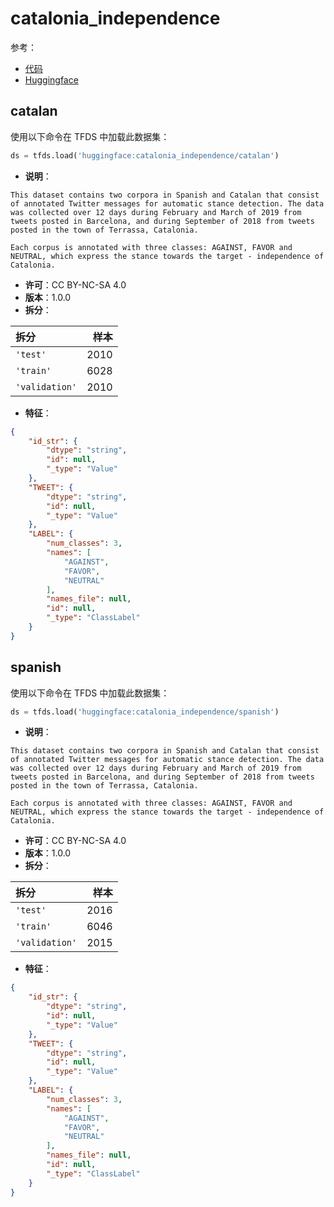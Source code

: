 # catalonia_independence

参考：

- [代码](https://github.com/huggingface/datasets/blob/master/datasets/catalonia_independence)
- [Huggingface](https://huggingface.co/datasets/catalonia_independence)

## catalan

使用以下命令在 TFDS 中加载此数据集：

```python
ds = tfds.load('huggingface:catalonia_independence/catalan')
```

- **说明**：

```
This dataset contains two corpora in Spanish and Catalan that consist of annotated Twitter messages for automatic stance detection. The data was collected over 12 days during February and March of 2019 from tweets posted in Barcelona, and during September of 2018 from tweets posted in the town of Terrassa, Catalonia.

Each corpus is annotated with three classes: AGAINST, FAVOR and NEUTRAL, which express the stance towards the target - independence of Catalonia.
```

- **许可**：CC BY-NC-SA 4.0
- **版本**：1.0.0
- **拆分**：

拆分 | 样本
:-- | --:
`'test'` | 2010
`'train'` | 6028
`'validation'` | 2010

- **特征**：

```json
{
    "id_str": {
        "dtype": "string",
        "id": null,
        "_type": "Value"
    },
    "TWEET": {
        "dtype": "string",
        "id": null,
        "_type": "Value"
    },
    "LABEL": {
        "num_classes": 3,
        "names": [
            "AGAINST",
            "FAVOR",
            "NEUTRAL"
        ],
        "names_file": null,
        "id": null,
        "_type": "ClassLabel"
    }
}
```

## spanish

使用以下命令在 TFDS 中加载此数据集：

```python
ds = tfds.load('huggingface:catalonia_independence/spanish')
```

- **说明**：

```
This dataset contains two corpora in Spanish and Catalan that consist of annotated Twitter messages for automatic stance detection. The data was collected over 12 days during February and March of 2019 from tweets posted in Barcelona, and during September of 2018 from tweets posted in the town of Terrassa, Catalonia.

Each corpus is annotated with three classes: AGAINST, FAVOR and NEUTRAL, which express the stance towards the target - independence of Catalonia.
```

- **许可**：CC BY-NC-SA 4.0
- **版本**：1.0.0
- **拆分**：

拆分 | 样本
:-- | --:
`'test'` | 2016
`'train'` | 6046
`'validation'` | 2015

- **特征**：

```json
{
    "id_str": {
        "dtype": "string",
        "id": null,
        "_type": "Value"
    },
    "TWEET": {
        "dtype": "string",
        "id": null,
        "_type": "Value"
    },
    "LABEL": {
        "num_classes": 3,
        "names": [
            "AGAINST",
            "FAVOR",
            "NEUTRAL"
        ],
        "names_file": null,
        "id": null,
        "_type": "ClassLabel"
    }
}
```
